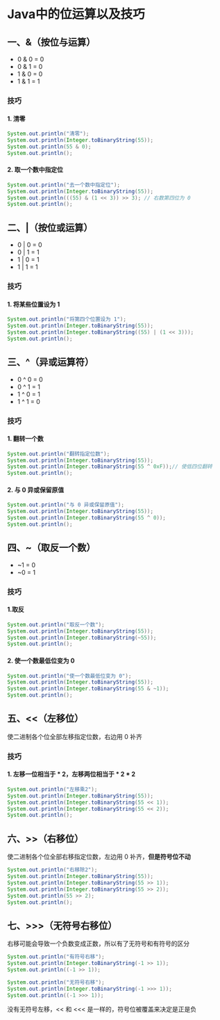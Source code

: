 # Java中的位运算以及技巧

## 一、&（按位与运算）

* 0 & 0 = 0
* 0 & 1 = 0
* 1 & 0 = 0
* 1 & 1 = 1

### 技巧

#### 1. 清零

```java
System.out.println("清零");
System.out.println(Integer.toBinaryString(55));
System.out.println(55 & 0);
System.out.println();
```

#### 2. 取一个数中指定位

```java
System.out.println("去一个数中指定位");
System.out.println(Integer.toBinaryString(55));
System.out.println(((55) & (1 << 3)) >> 3); // 右数第四位为 0
System.out.println();
```



## 二、|（按位或运算）

* 0 | 0 = 0
* 0 | 1 = 1
* 1 | 0 = 1
* 1 | 1 = 1

### 技巧

#### 1. 将某些位置设为 1

```java
System.out.println("将第四个位置设为 1");
System.out.println(Integer.toBinaryString(55));
System.out.println(Integer.toBinaryString((55) | (1 << 3)));
System.out.println();
```



## 三、^（异或运算符）

* 0 ^ 0 = 0
* 0 ^ 1 = 1
* 1 ^ 0 = 1
* 1 ^ 1 = 0

### 技巧

#### 1. 翻转一个数

```java
System.out.println("翻转指定位数");
System.out.println(Integer.toBinaryString(55));
System.out.println(Integer.toBinaryString(55 ^ 0xF));// 使低四位翻转
System.out.println();
```

#### 2. 与 0 异或保留原值

```java
System.out.println("与 0 异或保留原值");
System.out.println(Integer.toBinaryString(55));
System.out.println(Integer.toBinaryString(55 ^ 0));
System.out.println();
```



## 四、~（取反一个数）

* ~1 = 0
* ~0 = 1

### 技巧

#### 1.取反

```java
System.out.println("取反一个数");
System.out.println(Integer.toBinaryString(55));
System.out.println(Integer.toBinaryString(~55));
System.out.println();
```

#### 2. 使一个数最低位变为 0

```java
System.out.println("使一个数最低位变为 0");
System.out.println(Integer.toBinaryString(55));
System.out.println(Integer.toBinaryString(55 & ~1));
System.out.println();
```



## 五、<<（左移位）

使二进制各个位全部左移指定位数，右边用 0 补齐

### 技巧

#### 1. 左移一位相当于 * 2，左移两位相当于 * 2 * 2

```java
System.out.println("左移乘2");
System.out.println(Integer.toBinaryString(55));
System.out.println(Integer.toBinaryString(55 << 1));
System.out.println(Integer.toBinaryString(55 << 2));
System.out.println();
```



## 六、>>（右移位）

使二进制各个位全部右移指定位数，左边用 0 补齐，**但是符号位不动**

```java
System.out.println("右移除2");
System.out.println(Integer.toBinaryString(55));
System.out.println(Integer.toBinaryString(55 >> 1));
System.out.println(Integer.toBinaryString(55 >> 2));
System.out.println(55 >> 2);
System.out.println();
```



## 七、>>>（无符号右移位）

右移可能会导致一个负数变成正数，所以有了无符号和有符号的区分

```java
System.out.println("有符号右移");
System.out.println(Integer.toBinaryString(-1 >> 1));
System.out.println((-1 >> 1));

System.out.println("无符号右移");
System.out.println(Integer.toBinaryString(-1 >>> 1));
System.out.println((-1 >>> 1));
```



没有无符号左移，<< 和 <<< 是一样的，符号位被覆盖来决定是正是负






